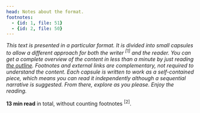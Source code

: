```yaml
---
head: Notes about the format.
footnotes:
  - {id: 1, file: 51}
  - {id: 2, file: 50}
---
```

*This text is presented in a particular format. It is divided into small capsules to allow a different approach for both the writer <sup>[1]</sup> and the reader. You can get a complete overview of the content in less than a minute by just reading <a href="{{ site.baseurl }}/index.html">the outline</a>. Footnotes and external links are complementary, not required to understand the content. Each capsule is written to work as a self-contained piece, which means you can read it independently although a sequential narrative is suggested. From there, explore as you please. Enjoy the reading.*

**13 min read** in total, without counting footnotes <sup>[2]</sup>.